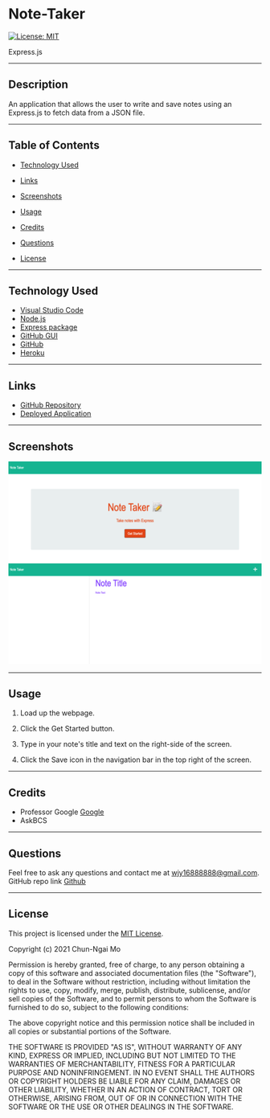 # Note-Taker

[![License: MIT](https://img.shields.io/badge/License-MIT-yellow.svg)](https://opensource.org/licenses/MIT)

Express.js

-------------------------

## Description

An application that allows the user to write and save notes using an Express.js to fetch  data from a JSON file.

-------------------------

## Table of Contents

- [Technology Used](#technology-used)

- [Links](#links)

- [Screenshots](#screenshots)

- [Usage](#usage)

- [Credits](#credits)

- [Questions](#questions)

- [License](#license)

-------------------------

## Technology Used

- [Visual Studio Code](https://code.visualstudio.com/)
- [Node.js](https://nodejs.org/en/)
- [Express package](https://www.npmjs.com/package/express)
- [GitHub GUI](https://desktop.github.com/)
- [GitHub](https://www.github.com)
- [Heroku](https://www.heroku.com)

-------------------------

## Links

- [GitHub Repository](https://github.com/chunngaimo/noteTakerWithExpress)
- [Deployed Application](https://boiling-inlet-15095.herokuapp.com)

-------------------------

## Screenshots

![Landing Page](./Develop/public/assets/images/landing.png)
![Note Page](./Develop/public/assets/images/notes.png)

-------------------------

## Usage

1. Load up the webpage.

2. Click the Get Started button.

3. Type in your note's title and text on the right-side of the screen.

4. Click the Save icon in the navigation bar in the top right of the screen.

-------------------------

## Credits

- Professor Google [Google](https://www.google.com/)
- AskBCS

-------------------------

## Questions

Feel free to ask any questions and contact me at wjy16888888@gmail.com. 
GitHub repo link [Github](https://github.com/chunngaimo/noteTakerWithExpress)

-------------------------

## License

This project is licensed under the [MIT License](https://choosealicense.com/licenses/mit).

Copyright (c) 2021 Chun-Ngai Mo

Permission is hereby granted, free of charge, to any person obtaining a copy
of this software and associated documentation files (the "Software"), to deal
in the Software without restriction, including without limitation the rights
to use, copy, modify, merge, publish, distribute, sublicense, and/or sell
copies of the Software, and to permit persons to whom the Software is
furnished to do so, subject to the following conditions:

The above copyright notice and this permission notice shall be included in all
copies or substantial portions of the Software.

THE SOFTWARE IS PROVIDED "AS IS", WITHOUT WARRANTY OF ANY KIND, EXPRESS OR
IMPLIED, INCLUDING BUT NOT LIMITED TO THE WARRANTIES OF MERCHANTABILITY,
FITNESS FOR A PARTICULAR PURPOSE AND NONINFRINGEMENT. IN NO EVENT SHALL THE
AUTHORS OR COPYRIGHT HOLDERS BE LIABLE FOR ANY CLAIM, DAMAGES OR OTHER
LIABILITY, WHETHER IN AN ACTION OF CONTRACT, TORT OR OTHERWISE, ARISING FROM,
OUT OF OR IN CONNECTION WITH THE SOFTWARE OR THE USE OR OTHER DEALINGS IN THE
SOFTWARE.
